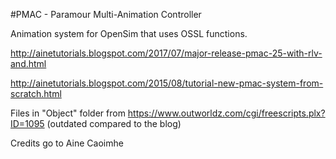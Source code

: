 #PMAC - Paramour Multi-Animation Controller

Animation system for OpenSim that uses OSSL functions.

http://ainetutorials.blogspot.com/2017/07/major-release-pmac-25-with-rlv-and.html

http://ainetutorials.blogspot.com/2015/08/tutorial-new-pmac-system-from-scratch.html

Files in "Object" folder from https://www.outworldz.com/cgi/freescripts.plx?ID=1095 (outdated compared to the blog)


Credits go to Aine Caoimhe
